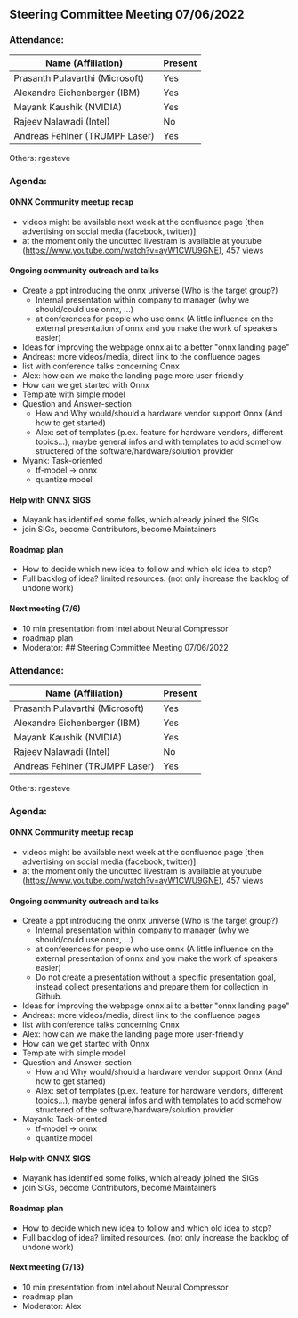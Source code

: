## Steering Committee Meeting 07/06/2022

### Attendance:

| Name (Affiliation)              | Present  |
| ------------------------------- | -------- |
| Prasanth Pulavarthi (Microsoft) | Yes   |
| Alexandre Eichenberger (IBM)    | Yes    |
| Mayank Kaushik (NVIDIA)         | Yes   |
| Rajeev Nalawadi (Intel)         | No   |
| Andreas Fehlner (TRUMPF Laser)  | Yes   |

Others: 
rgesteve

### Agenda:
  #### ONNX Community meetup recap
  - videos might be available next week at the confluence page [then advertising on social media (facebook, twitter)]
  - at the moment only the uncutted livestram is available at youtube (https://www.youtube.com/watch?v=ayW1CWU9GNE), 457 views

  #### Ongoing community outreach and talks
  - Create a ppt introducing the onnx universe (Who is the target group?)
    - Internal presentation within company to manager (why we should/could use onnx, ...)
    - at conferences for people who use onnx (A little influence on the external presentation of onnx and you make the work of speakers easier)
  - Ideas for improving the webpage onnx.ai to a better "onnx landing page"
  - Andreas: more videos/media, direct link to the confluence pages
  - list with conference talks concerning Onnx
  - Alex: how can we make the landing page more user-friendly
   - How can we get started with Onnx
   - Template with simple model
   - Question and Answer-section
     - How and Why would/should a hardware vendor support Onnx (And how to get started)
     - Alex: set of templates (p.ex. feature for hardware vendors, different topics...), maybe general infos and with templates to add somehow structered of the software/hardware/solution provider 
   - Myank: Task-oriented
     - tf-model -> onnx
     - quantize model


  
  #### Help with ONNX SIGS
  - Mayank has identified some folks, which already joined the SIGs
  - join SIGs, become Contributors, become Maintainers 

  #### Roadmap plan 
  - How to decide which new idea to follow and which old idea to stop?
  - Full backlog of idea? limited resources. (not only increase the backlog of undone work)
    
  #### Next meeting (7/6)
  - 10 min presentation from Intel about Neural Compressor
  - roadmap plan
  - Moderator: ## Steering Committee Meeting 07/06/2022

### Attendance:

| Name (Affiliation)              | Present  |
| ------------------------------- | -------- |
| Prasanth Pulavarthi (Microsoft) | Yes   |
| Alexandre Eichenberger (IBM)    | Yes    |
| Mayank Kaushik (NVIDIA)         | Yes   |
| Rajeev Nalawadi (Intel)         | No   |
| Andreas Fehlner (TRUMPF Laser)  | Yes   |

Others: 
rgesteve

### Agenda:
  #### ONNX Community meetup recap
  - videos might be available next week at the confluence page [then advertising on social media (facebook, twitter)]
  - at the moment only the uncutted livestram is available at youtube (https://www.youtube.com/watch?v=ayW1CWU9GNE), 457 views

  #### Ongoing community outreach and talks
  - Create a ppt introducing the onnx universe (Who is the target group?)
    - Internal presentation within company to manager (why we should/could use onnx, ...)
    - at conferences for people who use onnx (A little influence on the external presentation of onnx and you make the work of speakers easier)
    - Do not create a presentation without a specific presentation goal, instead collect presentations and prepare them for collection in Github.
  - Ideas for improving the webpage onnx.ai to a better "onnx landing page"
  - Andreas: more videos/media, direct link to the confluence pages
  - list with conference talks concerning Onnx
  - Alex: how can we make the landing page more user-friendly
   - How can we get started with Onnx
   - Template with simple model
   - Question and Answer-section
     - How and Why would/should a hardware vendor support Onnx (And how to get started)
     - Alex: set of templates (p.ex. feature for hardware vendors, different topics...), maybe general infos and with templates to add somehow structered of the software/hardware/solution provider 
   - Mayank: Task-oriented
     - tf-model -> onnx
     - quantize model


  
  #### Help with ONNX SIGS
  - Mayank has identified some folks, which already joined the SIGs
  - join SIGs, become Contributors, become Maintainers 

  #### Roadmap plan 
  - How to decide which new idea to follow and which old idea to stop?
  - Full backlog of idea? limited resources. (not only increase the backlog of undone work)
    
  #### Next meeting (7/13)
  - 10 min presentation from Intel about Neural Compressor
  - roadmap plan
  - Moderator: Alex

